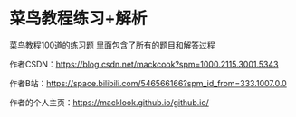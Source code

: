 # 菜鸟教程练习+解析
菜鸟教程100道的练习题
里面包含了所有的题目和解答过程

作者CSDN：https://blog.csdn.net/mackcook?spm=1000.2115.3001.5343

作者B站：https://space.bilibili.com/546566166?spm_id_from=333.1007.0.0

作者的个人主页：https://macklook.github.io/github.io/
